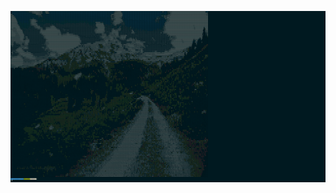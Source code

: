 ![mountain sample](https://raw.githubusercontent.com/pm0u/cli-mountains/master/cli-mountains-sample.png)
